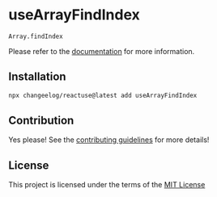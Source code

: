 # useArrayFindIndex

`Array.findIndex`

Please refer to the [documentation](#) for more information.

## Installation

```bash
npx changeelog/reactuse@latest add useArrayFindIndex
```

## Contribution

Yes please! See the [contributing guidelines](/CONTRIBUTING.md) for more details!

## License

This project is licensed under the terms of the [MIT License](/LICENSE)
